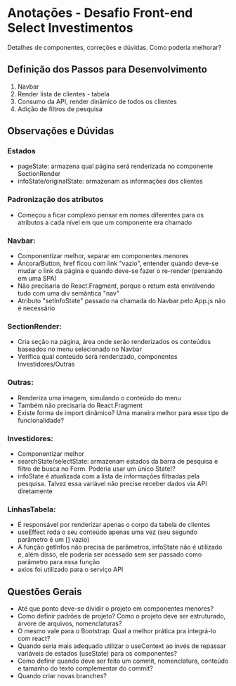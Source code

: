 # Anotações - Desafio Front-end Select Investimentos

Detalhes de componentes, correções e dúvidas. Como poderia melhorar?

## Definição dos Passos para Desenvolvimento

1. Navbar
2. Render lista de clientes - tabela
3. Consumo da API, render dinâmico de todos os clientes
4. Adição de filtros de pesquisa

## Observações e Dúvidas

### Estados

 - pageState: armazena qual página será renderizada no componente SectionRender
 - infoState/originalState: armazenam as informações dos clientes

### Padronização dos atributos

 - Começou a ficar complexo pensar em nomes diferentes para os atributos a cada nível em que um componente era chamado

### Navbar:

 - Componentizar melhor, separar em componentes menores
 - Âncora/Button, href ficou com link "vazio", entender quando deve-se mudar o link da página e quando deve-se fazer o re-render (pensando em uma SPA)
 - Não precisaria do React.Fragment, porque o return está envolvendo tudo com uma div semântica "nav"
 - Atributo "setInfoState" passado na chamada do Navbar pelo App.js não é necessário

 ### SectionRender:

 - Cria seção na página, área onde serão renderizados os conteúdos baseados no menu selecionado no Navbar
 - Verifica qual conteúdo será renderizado, componentes Investidores/Outras

 ### Outras: 

 - Renderiza uma imagem, simulando o conteúdo do menu
 - Também não precisaria do React.Fragment
 - Existe forma de import dinâmico? Uma maneira melhor para esse tipo de funcionalidade?

 ### Investidores:

 - Componentizar melhor
 - searchState/selectState: armazenam estados da barra de pesquisa e filtro de busca no Form. Poderia usar um único State!?
 - infoState é atualizada com a lista de informações filtradas pela pesquisa. Talvez essa variável não precise receber dados via API diretamente

 ### LinhasTabela:

 - É responsável por renderizar apenas o corpo da tabela de clientes
 - useEffect roda o seu conteúdo apenas uma vez (seu segundo parâmetro é um [] vazio)
 - A função getInfos não precisa de parâmetros, infoState não é utilizado e, além disso, ele poderia ser acessado sem ser passado como parâmetro para essa função
 - axios foi utilizado para o serviço API

## Questões Gerais

 - Até que ponto deve-se dividir o projeto em componentes menores?
 - Como definir padrões de projeto? Como o projeto deve ser estruturado, árvore de arquivos, nomenclaturas?
 - O mesmo vale para o Bootstrap. Qual a melhor prática pra integrá-lo com react?
 - Quando seria mais adequado utilizar o useContext ao invés de repassar variáveis de estados (useState) para os componentes?
 - Como definir quando deve ser feito um commit, nomenclatura, conteúdo e tamanho do texto complementar do commit?
 - Quando criar novas branches?
